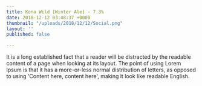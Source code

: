 ```yaml
---
title: Kona Wild [Winter Ale] - 7.3%
date: 2018-12-12 03:48:37 +0000
thumbnail: "/uploads/2018/12/12/Social.png"
layout: ''
published: false

---
```

It is a long established fact that a reader will be distracted by the  readable content of a page when looking at its layout. The point of  using Lorem Ipsum is that it has a more-or-less normal distribution of  letters, as opposed to using 'Content here, content here', making it  look like readable English.  